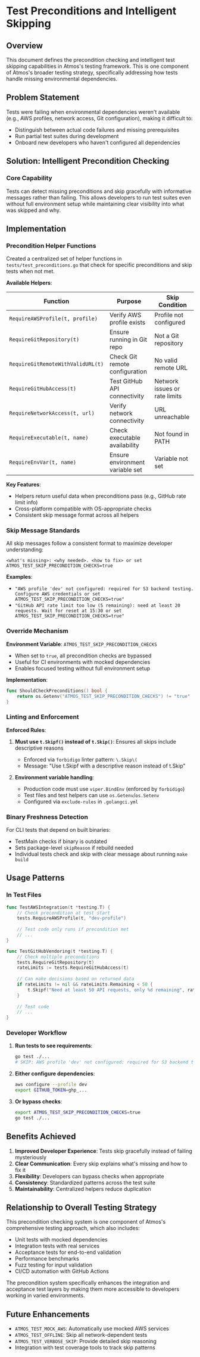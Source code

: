 # Test Preconditions and Intelligent Skipping

## Overview

This document defines the precondition checking and intelligent test skipping capabilities in Atmos's testing framework. This is one component of Atmos's broader testing strategy, specifically addressing how tests handle missing environmental dependencies.

## Problem Statement

Tests were failing when environmental dependencies weren't available (e.g., AWS profiles, network access, Git configuration), making it difficult to:
- Distinguish between actual code failures and missing prerequisites
- Run partial test suites during development
- Onboard new developers who haven't configured all dependencies

## Solution: Intelligent Precondition Checking

### Core Capability

Tests can detect missing preconditions and skip gracefully with informative messages rather than failing. This allows developers to run test suites even without full environment setup while maintaining clear visibility into what was skipped and why.

## Implementation

### Precondition Helper Functions

Created a centralized set of helper functions in `tests/test_preconditions.go` that check for specific preconditions and skip tests when not met.

**Available Helpers**:

| Function | Purpose | Skip Condition |
|----------|---------|----------------|
| `RequireAWSProfile(t, profile)` | Verify AWS profile exists | Profile not configured |
| `RequireGitRepository(t)` | Ensure running in Git repo | Not a Git repository |
| `RequireGitRemoteWithValidURL(t)` | Check Git remote configuration | No valid remote URL |
| `RequireGitHubAccess(t)` | Test GitHub API connectivity | Network issues or rate limits |
| `RequireNetworkAccess(t, url)` | Verify network connectivity | URL unreachable |
| `RequireExecutable(t, name)` | Check executable availability | Not found in PATH |
| `RequireEnvVar(t, name)` | Ensure environment variable set | Variable not set |

**Key Features**:
- Helpers return useful data when preconditions pass (e.g., GitHub rate limit info)
- Cross-platform compatible with OS-appropriate checks
- Consistent skip message format across all helpers

### Skip Message Standards

All skip messages follow a consistent format to maximize developer understanding:

```
<what's missing>: <why needed>. <how to fix> or set ATMOS_TEST_SKIP_PRECONDITION_CHECKS=true
```

**Examples**:
- `"AWS profile 'dev' not configured: required for S3 backend testing. Configure AWS credentials or set ATMOS_TEST_SKIP_PRECONDITION_CHECKS=true"`
- `"GitHub API rate limit too low (5 remaining): need at least 20 requests. Wait for reset at 15:30 or set ATMOS_TEST_SKIP_PRECONDITION_CHECKS=true"`

### Override Mechanism

**Environment Variable**: `ATMOS_TEST_SKIP_PRECONDITION_CHECKS`
- When set to `true`, all precondition checks are bypassed
- Useful for CI environments with mocked dependencies
- Enables focused testing without full environment setup

**Implementation**:
```go
func ShouldCheckPreconditions() bool {
    return os.Getenv("ATMOS_TEST_SKIP_PRECONDITION_CHECKS") != "true"
}
```

### Linting and Enforcement

**Enforced Rules**:
1. **Must use `t.Skipf()` instead of `t.Skip()`**: Ensures all skips include descriptive reasons
   - Enforced via `forbidigo` linter pattern: `\.Skip\(`
   - Message: "Use t.Skipf with a descriptive reason instead of t.Skip"

2. **Environment variable handling**:
   - Production code must use `viper.BindEnv` (enforced by `forbidigo`)
   - Test files and test helpers can use `os.Getenv`/`os.Setenv`
   - Configured via `exclude-rules` in `.golangci.yml`

### Binary Freshness Detection

For CLI tests that depend on built binaries:
- TestMain checks if binary is outdated
- Sets package-level `skipReason` if rebuild needed
- Individual tests check and skip with clear message about running `make build`

## Usage Patterns

### In Test Files

```go
func TestAWSIntegration(t *testing.T) {
    // Check precondition at test start
    tests.RequireAWSProfile(t, "dev-profile")
    
    // Test code only runs if precondition met
    // ...
}

func TestGitHubVendoring(t *testing.T) {
    // Check multiple preconditions
    tests.RequireGitRepository(t)
    rateLimits := tests.RequireGitHubAccess(t)
    
    // Can make decisions based on returned data
    if rateLimits != nil && rateLimits.Remaining < 50 {
        t.Skipf("Need at least 50 API requests, only %d remaining", rateLimits.Remaining)
    }
    
    // Test code
    // ...
}
```

### Developer Workflow

1. **Run tests to see requirements**:
   ```bash
   go test ./...
   # SKIP: AWS profile 'dev' not configured: required for S3 backend testing...
   ```

2. **Either configure dependencies**:
   ```bash
   aws configure --profile dev
   export GITHUB_TOKEN=ghp_...
   ```

3. **Or bypass checks**:
   ```bash
   export ATMOS_TEST_SKIP_PRECONDITION_CHECKS=true
   go test ./...
   ```

## Benefits Achieved

1. **Improved Developer Experience**: Tests skip gracefully instead of failing mysteriously
2. **Clear Communication**: Every skip explains what's missing and how to fix it
3. **Flexibility**: Developers can bypass checks when appropriate
4. **Consistency**: Standardized patterns across the test suite
5. **Maintainability**: Centralized helpers reduce duplication

## Relationship to Overall Testing Strategy

This precondition checking system is one component of Atmos's comprehensive testing approach, which also includes:
- Unit tests with mocked dependencies
- Integration tests with real services
- Acceptance tests for end-to-end validation
- Performance benchmarks
- Fuzz testing for input validation
- CI/CD automation with GitHub Actions

The precondition system specifically enhances the integration and acceptance test layers by making them more accessible to developers working in varied environments.

## Future Enhancements

- `ATMOS_TEST_MOCK_AWS`: Automatically use mocked AWS services
- `ATMOS_TEST_OFFLINE`: Skip all network-dependent tests
- `ATMOS_TEST_VERBOSE_SKIP`: Provide detailed skip reasoning
- Integration with test coverage tools to track skip patterns